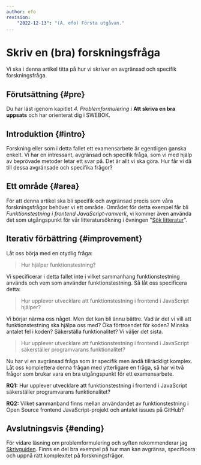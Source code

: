```yaml
---
author: efo
revision:
    "2022-12-13": "(A, efo) Första utgåvan."
...
```

Skriv en (bra) forskningsfråga
==================================

Vi ska i denna artikel titta på hur vi skriver en avgränsad och specifik forskningsfråga.



<!--more-->




Förutsättning {#pre}
--------------------------------------

Du har läst igenom kapitlet *4. Problemformulering* i **Att skriva en bra uppsats** och har orienterat dig i SWEBOK.



Introduktion {#intro}
--------------------------------------

Forskning eller som i detta fallet ett examensarbete är egentligen ganska enkelt. Vi har en intressant, avgränsad och specifik fråga, som vi med hjälp av beprövade metoder letar ett svar på. Det är allt vi ska göra. Hur får vi då till dessa avgränsade och specifika frågor?



Ett område {#area}
--------------------------------------

För att denna artikel ska bli specifik och avgränsad precis som våra forskningsfrågor behöver vi ett område. Området för detta exempel får bli *Funktionstestning i frontend JavaScript-ramverk*, vi kommer även använda det som utgångspunkt för vår litteratursökning i övningen "[Sök litteratur](kunskap/sok-litteratur)".



Iterativ förbättring {#improvement}
--------------------------------------


Låt oss börja med en otydlig fråga:

> Hur hjälper funktionstestning?

Vi specificerar i detta fallet inte i vilket sammanhang funktionstestning används och vem som använder funktionstestning. Så låt oss specificera detta:

> Hur upplever utvecklare att funktionstestning i frontend i JavaScript hjälper?

Vi börjar närma oss något. Men det kan bli ännu bättre. Vad är det vi vill att funktionstestning ska hjälpa oss med? Öka förtroendet för koden? Minska antalet fel i koden? Säkerställa funktionalitet? Vi väljer det sista.

> Hur upplever utvecklare att funktionstestning i frontend i JavaScript säkerställer programvarans funktionalitet?

Nu har vi en avgränsad fråga som är specifik men ändå tillräckligt komplex. Låt oss komplettera denna frågan med ytterligare en fråga, så har vi två frågor som brukar vara en bra utgångspunkt för ett examensarbete.

**RQ1:** Hur upplever utvecklare att funktionstestning i frontend i JavaScript säkerställer programvarans funktionalitet?

**RQ2:** Vilket sammanband finns mellan användandet av funktionstestning i Open Source frontend JavaScript-projekt och antalet issues på GitHub?



Avslutningsvis {#ending}
--------------------------------------

För vidare läsning om problemformulering och syften rekommenderar jag [Skrivguiden](https://skrivguiden.se/skriva/skrivprocessen/#syfte). Finns en del bra exempel på hur man kan avgränsa, specificera och uppnå rätt komplexitet på forskningsfrågor.
